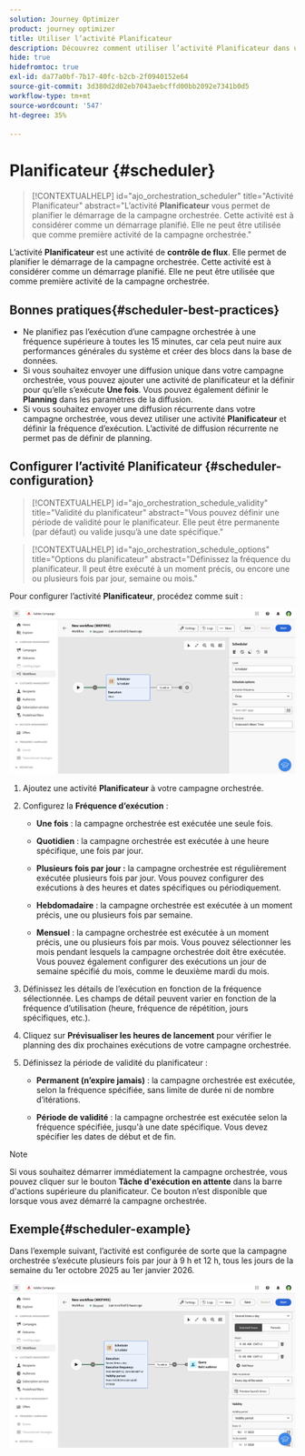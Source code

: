 ```yaml
---
solution: Journey Optimizer
product: journey optimizer
title: Utiliser l’activité Planificateur
description: Découvrez comment utiliser l’activité Planificateur dans une campagne orchestrée
hide: true
hidefromtoc: true
exl-id: da77a0bf-7b17-40fc-b2cb-2f0940152e64
source-git-commit: 3d380d2d02eb7043aebcffd00bb2092e7341b0d5
workflow-type: tm+mt
source-wordcount: '547'
ht-degree: 35%

---
```


# Planificateur {#scheduler}


>[!CONTEXTUALHELP]
>id="ajo_orchestration_scheduler"
>title="Activité Planificateur"
>abstract="L’activité **Planificateur** vous permet de planifier le démarrage de la campagne orchestrée. Cette activité est à considérer comme un démarrage planifié. Elle ne peut être utilisée que comme première activité de la campagne orchestrée."


L’activité **Planificateur** est une activité de **contrôle de flux**. Elle permet de planifier le démarrage de la campagne orchestrée. Cette activité est à considérer comme un démarrage planifié. Elle ne peut être utilisée que comme première activité de la campagne orchestrée.

## Bonnes pratiques{#scheduler-best-practices}

* Ne planifiez pas l’exécution d’une campagne orchestrée à une fréquence supérieure à toutes les 15 minutes, car cela peut nuire aux performances générales du système et créer des blocs dans la base de données.
* Si vous souhaitez envoyer une diffusion unique dans votre campagne orchestrée, vous pouvez ajouter une activité de planificateur et la définir pour qu’elle s’exécute **Une fois**. Vous pouvez également définir le **Planning** dans les paramètres de la diffusion.
* Si vous souhaitez envoyer une diffusion récurrente dans votre campagne orchestrée, vous devez utiliser une activité **Planificateur** et définir la fréquence d’exécution. L’activité de diffusion récurrente ne permet pas de définir de planning.

## Configurer l’activité Planificateur {#scheduler-configuration}

>[!CONTEXTUALHELP]
>id="ajo_orchestration_schedule_validity"
>title="Validité du planificateur"
>abstract="Vous pouvez définir une période de validité pour le planificateur. Elle peut être permanente (par défaut) ou valide jusqu’à une date spécifique."


>[!CONTEXTUALHELP]
>id="ajo_orchestration_schedule_options"
>title="Options du planificateur"
>abstract="Définissez la fréquence du planificateur. Il peut être exécuté à un moment précis, ou encore une ou plusieurs fois par jour, semaine ou mois."

Pour configurer l’activité **Planificateur**, procédez comme suit :

![](../assets/workflow-scheduler.png)

1. Ajoutez une activité **Planificateur** à votre campagne orchestrée.

1. Configurez la **Fréquence d’exécution** :

   * **Une fois** : la campagne orchestrée est exécutée une seule fois.

   * **Quotidien** : la campagne orchestrée est exécutée à une heure spécifique, une fois par jour.

   * **Plusieurs fois par jour :** la campagne orchestrée est régulièrement exécutée plusieurs fois par jour. Vous pouvez configurer des exécutions à des heures et dates spécifiques ou périodiquement.

   * **Hebdomadaire** : la campagne orchestrée est exécutée à un moment précis, une ou plusieurs fois par semaine.

   * **Mensuel** : la campagne orchestrée est exécutée à un moment précis, une ou plusieurs fois par mois. Vous pouvez sélectionner les mois pendant lesquels la campagne orchestrée doit être exécutée. Vous pouvez également configurer des exécutions un jour de semaine spécifié du mois, comme le deuxième mardi du mois.

1. Définissez les détails de l’exécution en fonction de la fréquence sélectionnée. Les champs de détail peuvent varier en fonction de la fréquence d’utilisation (heure, fréquence de répétition, jours spécifiques, etc.).

1. Cliquez sur **Prévisualiser les heures de lancement** pour vérifier le planning des dix prochaines exécutions de votre campagne orchestrée.

1. Définissez la période de validité du planificateur :

   * **Permanent (n’expire jamais)** : la campagne orchestrée est exécutée, selon la fréquence spécifiée, sans limite de durée ni de nombre d’itérations.

   * **Période de validité** : la campagne orchestrée est exécutée selon la fréquence spécifiée, jusqu&#39;à une date spécifique. Vous devez spécifier les dates de début et de fin.

>[!NOTE]
>
>Si vous souhaitez démarrer immédiatement la campagne orchestrée, vous pouvez cliquer sur le bouton **Tâche d&#39;exécution en attente** dans la barre d&#39;actions supérieure du planificateur. Ce bouton n’est disponible que lorsque vous avez démarré la campagne orchestrée.

## Exemple{#scheduler-example}

Dans l’exemple suivant, l’activité est configurée de sorte que la campagne orchestrée s’exécute plusieurs fois par jour à 9 h et 12 h, tous les jours de la semaine du 1er octobre 2025 au 1er janvier 2026.

![](../assets/workflow-scheduler2.png)
